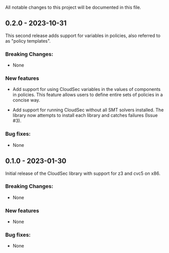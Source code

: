 All notable changes to this project will be documented in this file.


## 0.2.0 - 2023-10-31 
This second release adds support for variables in policies, also referred to as "policy templates".

### Breaking Changes:
- None

### New features
- Add support for using CloudSec variables in the values of components in policies. This feature allows users
to define entire sets of policies in a concise way.

- Add support for running CloudSec without all SMT solvers installed. The library now attempts to install each library and catches failures (Issue #3).

### Bug fixes:
- None


## 0.1.0 - 2023-01-30
Initial release of the CloudSec library with support for z3 and cvc5 on x86.

### Breaking Changes:
- None

### New features
- None

### Bug fixes:
- None
